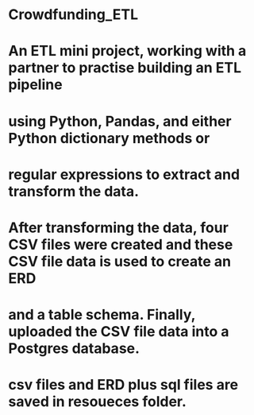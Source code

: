 # Crowdfunding_ETL
# An  ETL mini project,  working with a partner to practise building an ETL pipeline
# using Python, Pandas, and either  Python dictionary methods or
# regular expressions to extract and transform the data.
# After  transforming the data,   four CSV files were created and  these CSV file data is used to create an ERD 
# and a table schema. Finally, uploaded the CSV file data into a Postgres database.
# csv files and ERD plus sql files are saved in resoueces folder.
